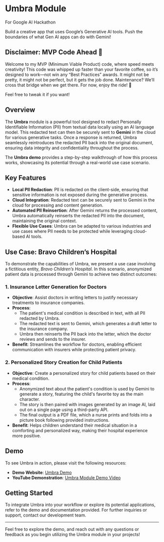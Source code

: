 # Umbra Module

For Google AI Hackathon

Build a creative app that uses Google’s Generative AI tools. Push the boundaries of what Gen AI apps can do with Gemini!

## Disclaimer: MVP Code Ahead 🚧

Welcome to my MVP (Minimum Viable Product) code, where speed meets creativity! This code was whipped up faster than your favorite coffee, so it’s designed to work—not win any “Best Practices” awards. It might not be pretty, it might not be perfect, but it gets the job done. Maintenance? We’ll cross that bridge when we get there. For now, enjoy the ride! 🚀

Feel free to tweak it if you want!


## Overview

The **Umbra** module is a powerful tool designed to redact Personally Identifiable Information (PII) from textual data locally using an AI language model. This redacted text can then be securely sent to **Gemini** in the cloud for various generative tasks. Once a response is returned, Umbra seamlessly reintroduces the redacted PII back into the original document, ensuring data integrity and confidentiality throughout the process.

The **Umbra demo** provides a step-by-step walkthrough of how this process works, showcasing its potential through a real-world use case scenario.

## Key Features

- **Local PII Redaction**: PII is redacted on the client-side, ensuring that sensitive information is not exposed during the generative process.
- **Cloud Integration**: Redacted text can be securely sent to Gemini in the cloud for processing and content generation.
- **Automated PII Reinsertion**: After Gemini returns the processed content, Umbra automatically reinserts the redacted PII into the document, maintaining the original context.
- **Flexible Use Cases**: Umbra can be adapted to various industries and use cases where PII needs to be protected while leveraging cloud-based AI tools.

## Use Case: Bravo Children’s Hospital

To demonstrate the capabilities of Umbra, we present a use case involving a fictitious entity, *Bravo Children’s Hospital*. In this scenario, anonymized patient data is processed through Gemini to achieve two distinct outcomes:

### 1. Insurance Letter Generation for Doctors

- **Objective**: Assist doctors in writing letters to justify necessary treatments to insurance companies.
- **Process**:
  - The patient's medical condition is described in text, with all PII redacted by Umbra.
  - The redacted text is sent to Gemini, which generates a draft letter to the insurance company.
  - Umbra then reinserts the PII back into the letter, which the doctor reviews and sends to the insurer.
- **Benefit**: Streamlines the workflow for doctors, enabling efficient communication with insurers while protecting patient privacy.

### 2. Personalized Story Creation for Child Patients

- **Objective**: Create a personalized story for child patients based on their medical condition.
- **Process**:
  - Anonymized text about the patient's condition is used by Gemini to generate a story, featuring the child's favorite toy as the main character.
  - The story is then paired with images generated by an image AI, laid out on a single page using a third-party API.
  - The final output is a PDF file, which a nurse prints and folds into a picture book following provided instructions.
- **Benefit**: Helps children understand their medical situation in a comforting and personalized way, making their hospital experience more positive.

## Demo

To see Umbra in action, please visit the following resources:

- **Demo Website**: [Umbra Demo](https://ai.qqmber.com)
- **YouTube Demonstration**: [Umbra Module Demo Video](https://www.youtube.com/watch?v=cM4MuLyvaAE)

## Getting Started

To integrate Umbra into your workflow or explore its potential applications, refer to the demo and documentation provided. For further inquiries or support, contact our development team.

---
Feel free to explore the demo, and reach out with any questions or feedback as you begin utilizing the Umbra module in your projects!
